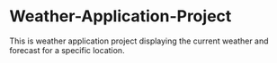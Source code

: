 # Weather-Application-Project
This is weather application project displaying the current weather and forecast for a specific location.
